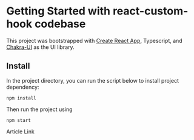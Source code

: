 # Getting Started with react-custom-hook codebase

This project was bootstrapped with [Create React App](https://github.com/facebook/create-react-app), Typescript, and [Chakra-UI](https://chakra-ui.com/) as the UI library.

## Install

In the project directory, you can run the script below to install project dependency:

```
npm install
```

Then run the project using 
```
npm start
```

Article Link

[]()